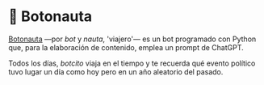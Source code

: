 # 🤖 Botonauta

<p><a href="https://twitter.com/Botonauta" target="_blank">Botonauta</a> &mdash;por <em>bot</em> y <em>nauta</em>, 'viajero'&mdash; es un bot programado con Python que, para la elaboraci&oacute;n de contenido, emplea un prompt de ChatGPT.</p>
<p>Todos los d&iacute;as, <em>botcito</em> viaja en el tiempo y te recuerda qu&eacute; evento pol&iacute;tico tuvo lugar un d&iacute;a como hoy pero en un a&ntilde;o aleatorio del pasado.</p>
